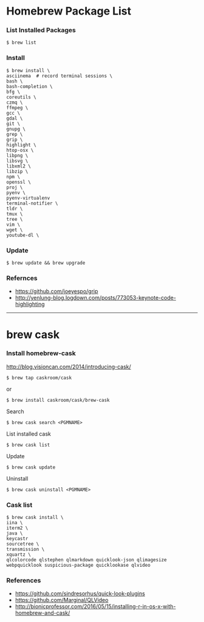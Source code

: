 # Homebrew Package List

### List Installed Packages

```
$ brew list
```

### Install

```
$ brew install \
asciinema  # record terminal sessions \
bash \
bash-completion \
bfg \
coreutils \
czmq \
ffmpeg \
gcc \
gdal \
git \
gnupg \
grep \
grip \
highlight \
htop-osx \
libpng \
libsvg \
libxml2 \
libzip \
npm \
openssl \
proj \
pyenv \
pyenv-virtualenv
terminal-notifier \
tldr \
tmux \
tree \
vim \
wget \
youtube-dl \
```

### Update

```
$ brew update && brew upgrade
```

### Refernces

- https://github.com/joeyespo/grip
- http://yenlung-blog.logdown.com/posts/773053-keynote-code-highlighting

---------------------------------------------

# brew cask

### Install homebrew-cask

http://blog.visioncan.com/2014/introducing-cask/

```
$ brew tap caskroom/cask
```

or

```
$ brew install caskroom/cask/brew-cask
```

Search

```
$ brew cask search <PGMNAME>
```

List installed cask

```
$ brew cask list
```

Update

```
$ brew cask update
```

Uninstall

```
$ brew cask uninstall <PGMNAME>
```

### Cask list

```
$ brew cask install \
iina \
iterm2 \
java \
keycastr
sourcetree \
transmission \
xquartz \
qlcolorcode qlstephen qlmarkdown quicklook-json qlimagesize webpquicklook suspicious-package quicklookase qlvideo
```

### References

- https://github.com/sindresorhus/quick-look-plugins
- https://github.com/Marginal/QLVideo
- http://bionicprofessor.com/2016/05/15/installing-r-in-os-x-with-homebrew-and-cask/
